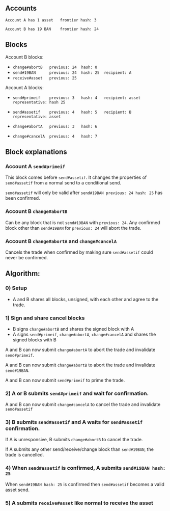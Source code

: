 ## Accounts
`Account A has 1 asset   frontier hash: 3`

`Account B has 19 BAN    frontier hash: 24`


## Blocks

Account B blocks:
* `change#abortB   previous: 24  hash: 0`
* `send#19BAN      previous: 24  hash: 25  recipient: A`
* `receive#asset   previous: 25`


Account A blocks:
* `send#primeif    previous: 3   hash: 4   recipient: asset   representative: hash 25`
* `send#assetif    previous: 4   hash: 5   recipient: B       representative: asset`

* `change#abortA   previous: 3   hash: 6`
* `change#cancelA  previous: 4   hash: 7`


## Block explanations

### Account A `send#primeif`
This block comes before `send#assetif`. It changes the properties of `send#assetif` from a normal
send to a conditional send.

`send#assetif` will only be valid after `send#19BAN previous: 24 hash: 25` has been confirmed.


### Account B `change#abortB`
Can be any block that is not `send#19BAN` with `previous: 24`.
Any confirmed block other than `send#19BAN` for `previous: 24` will abort the trade.


### Account B `change#abortA` and `change#cancelA`

Cancels the trade when confirmed by making sure `send#assetif` could never be confirmed.


## Algorithm:
### 0) Setup
* A and B shares all blocks, unsigned, with each other and agree to the trade.


### 1) Sign and share cancel blocks
  * B signs `change#abortB` and shares the signed block with A
  * A signs `send#primeif`, `change#abortA`, `change#cancelA` and shares the signed blocks with B

A and B can now submit `change#abortA` to abort the trade and invalidate `send#primeif`.

A and B can now submit `change#abortB` to abort the trade and invalidate `send#19BAN`.

A and B can now submit `send#primeif` to prime the trade.


### 2) A or B submits `send#primeif` and wait for confirmation.

A and B can now submit `change#cancelA` to cancel the trade and invalidate `send#assetif`


### 3) B submits `send#assetif` and A waits for `send#assetif` confirmation.

If A is unresponsive, B submits `change#abortB` to cancel the trade.

If A submits any other send/receive/change block than `send#19BAN`, the trade is cancelled.


### 4) When `send#assetif` is confirmed, A submits `send#19BAN hash: 25`

When `send#19BAN hash: 25` is confirmed then `send#assetif` becomes a valid asset send.


### 5) A submits `receive#asset` like normal to receive the asset
